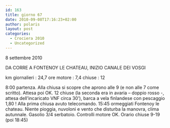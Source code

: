```yaml
---
id: 163
title: giorno 67
date: 2010-09-08T17:16:23+02:00
author: polaris
layout: post
categories:
  - Crociera 2010
  - Uncategorized
---
```

8 settembre 2010

DA CORRE A FONTENOY LE CHATEAU, INIZIO CANALE DEI VOSGI

km giornalieri : 24,7
ore motore : 7,4
chiuse : 12

8:00 partenza. Alla chiusa si scopre che aprono alle 9 (e non alle 7 come scritto). Attesa poi OK.
12 chiuse (la seconda era in avaria &#8211; doppio rosso -, attesa dell’incaricato VNF circa 30’), barca a vela finlandese con pescaggio 1,80 !
Alla prima chiusa avuto telecomando.
15:45 ormeggiati Fontenoy le chateau. Niente pioggia, nuvoloni e vento che disturba la manovra, clima autunnale.
Gasolio 3/4 serbatoio. Controlli motore OK.
Orario chiuse 9-19 (poi 18:45)
